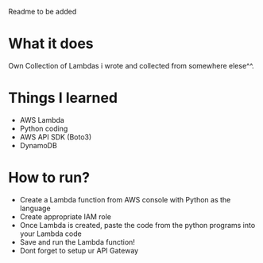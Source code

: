 Readme to be added
# What it does
Own Collection of Lambdas i wrote and collected from somewhere elese^^.

# Things I learned
* AWS Lambda
* Python coding
* AWS API SDK (Boto3)
* DynamoDB

# How to run?
* Create a Lambda function from AWS console with Python as the language
* Create appropriate IAM role
* Once Lambda is created, paste the code from the python programs into your Lambda code
* Save and run the Lambda function! 
* Dont forget to setup ur API Gateway
